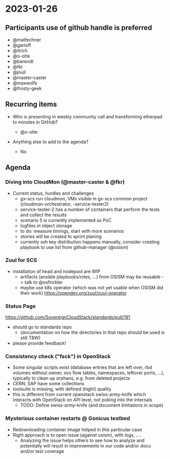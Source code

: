 # 2023-01-26
## Participants use of github handle is preferred
* @matfechner
* @garloff
* @itrich
* @o-otte
* @berendt
* @fkr
* @jnull
* @master-caster
* @maxwolfs
* @frosty-geek

## Recurring items
* Who is presenting in weekly community call and transforming etherpad to minutes in GitHub?
  - @o-otte

* Anything else to add to the agenda?
  - No

## Agenda

### Diving into CloudMon (@master-caster & @fkr)

* Current status, hurdles and challenges
  - gx-scs run cloudmon, VMs visible in gx-scs common project (cloudmon-orchestrator, -service-tester2)
  - service-tester-2 has a number of containers that perform the tests and collect the results
  - scenario 5 is currently implemented as PoC
  - logfiles in object storage
  - to do: measure timings, start with more scenarios
  - stories will be created to sprint planing
  - currently ssh key distribution happens manually, consider creating playbook to use list from github-manager (@osism)

### Zuul for SCS

* installation of head and nodepool are WIP
  - artifacts (ansible playbooks/roles, ...) from OSISM may be reusable -> talk to @osfrickler
  - maybe use k8s operator (which was not yet usable when OSISM did their work) https://opendev.org/zuul/zuul-operator

### Status Page

https://github.com/SovereignCloudStack/standards/pull/191
* should go to standards repo
  - (documentation on how the directories in that repo should be used is still TBW)
* please provide feedback!

### Consistency check ("fsck") in OpenStack

* Some singular scripts exist (database entries that are left over, rbd volumes without owner, ovs flow tables, namespaces, leftover ports, ...), typically to clean up orphans, e.g. from deleted projects
* CERN, SAP have some collections
* toolsuite is missing, with defined (high!) quality
* this is different from current openstack swiss-army-knife which interacts with OpenStack on API level, not poking into the internals
  - TODO: Define swiss-army-knife (and document limitations in scope)

### Mysterious container restarts @ Gonicus testbed

* Redownloading container image helped in this particular case
* Right approach is to open issue (against osism), with logs, ....
  - Analyzing the issue helps others to see how to analyze and potentially will result in improvements in our code and/or docu and/or test coverage
